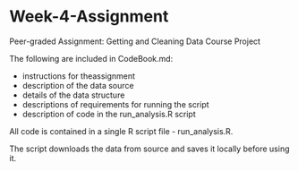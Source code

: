 # Week-4-Assignment

Peer-graded Assignment: Getting and Cleaning Data Course Project

The following are included in CodeBook.md:
- instructions for theassignment
- description of the data source
- details of the data structure
- descriptions of requirements for running the script
- description of code in the run_analysis.R script

All code is contained in a single R script file - run_analysis.R.

The script downloads the data from source and saves it locally before using it.
